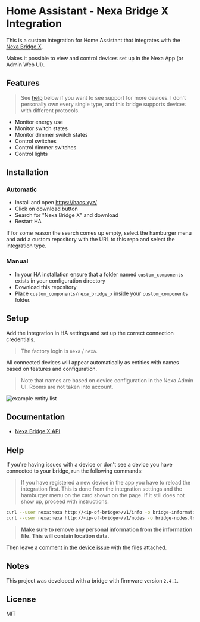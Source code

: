 # Home Assistant - Nexa Bridge X Integration

This is a custom integration for Home Assistant that integrates with the [Nexa Bridge X](https://nexa.se/nexa-bridge-x).

Makes it possible to view and control devices set up in the Nexa App (or Admin Web UI).

## Features

> See [help](#help) below if you want to see support for more devices. I don't personally own every single type, and this bridge supports devices with different protocols.

* Monitor energy use
* Monitor switch states
* Monitor dimmer switch states
* Control switches
* Control dimmer switches
* Control lights

## Installation

### Automatic

* Install and open https://hacs.xyz/
* Click on download button
* Search for "Nexa Bridge X" and download
* Restart HA

If for some reason the search comes up empty, select the hamburger menu and add a custom
repository with the URL to this repo and select the integration type.

### Manual

* In your HA installation ensure that a folder named `custom_components` exists in your configuration directory
* Download this repository
* Place `custom_components/nexa_bridge_x` inside your `custom_components` folder.

## Setup

Add the integration in HA settings and set up the correct connection credentials.

> The factory login is `nexa` / `nexa`.

All connected devices will appear automatically as entities with names based on features and configuration.

> Note that names are based on device configuration in the Nexa Admin UI. Rooms are not taken into account.

![example entity list](https://user-images.githubusercontent.com/161548/210004115-f69afac7-289b-47f5-801e-fc26a1f9ffb4.png)

## Documentation

* [Nexa Bridge X API](https://nexa.se/docs/)

## Help

If you're having issues with a device or don't see a device you have connected to your bridge,
run the following commands:

> If you have registered a new device in the app you have to reload the integration first.
> This is done from the integration settings and the hamburger menu on the card shown on the page.
> If it still does not show up, proceed with instructions.

```bash
curl --user nexa:nexa http://<ip-of-bridge>/v1/info -o bridge-information.txt
curl --user nexa:nexa http://<ip-of-bridge>/v1/nodes -o bridge-nodes.txt
```

> **Make sure to remove any personal information from the information file. This will contain
> location data.**

Then leave a [comment in the device issue](https://github.com/andersevenrud/ha-nexa-bridge-x/issues/6) with the files attached.

## Notes

This project was developed with a bridge with firmware version `2.4.1`.

## License

MIT
